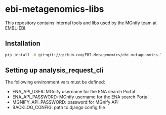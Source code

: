# ebi-metagenomics-libs
This repository contains internal tools and libs used by the MGnify team at EMBL-EBI.

## Installation
```bash
pip install -U git+git://github.com/EBI-Metagenomics/ebi-metagenomics-libs.git@analysis-request-cli
```
## Setting up analysis_request_cli
The following environment vars must be defined:
 * ENA_API_USER: MGnify username for the ENA search Portal
 * ENA_API_PASSWORD: MGnify username for the ENA search Portal
 * MGNIFY_API_PASSWORD: password for MGnify API
 * BACKLOG_CONFIG: path to django config file
